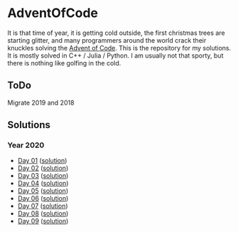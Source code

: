 # AdventOfCode

It is that time of year, it is getting cold outside, the first christmas trees are starting glitter, and many programmers around the world crack their knuckles solving the [Advent of Code](https://adventofcode.com/).
This is the repository for my solutions. It is mostly solved in C++ / Julia / Python.
I am usually not that sporty, but there is nothing like golfing in the cold.

## ToDo
 Migrate 2019 and 2018

<!SOLUTIONS>
<!-- Do not remove this lines, and write nothing after the <!SOLUTIONS> tag -->
<!--       They are used as marker for the generate_readme() function       -->

## Solutions

### Year 2020

* [Day 01](./AoC2020/solutions/01) ([solution](./AoC2020/solutions/01/output))
* [Day 02](./AoC2020/solutions/02) ([solution](./AoC2020/solutions/02/output))
* [Day 03](./AoC2020/solutions/03) ([solution](./AoC2020/solutions/03/output))
* [Day 04](./AoC2020/solutions/04) ([solution](./AoC2020/solutions/04/output))
* [Day 05](./AoC2020/solutions/05) ([solution](./AoC2020/solutions/05/output))
* [Day 06](./AoC2020/solutions/06) ([solution](./AoC2020/solutions/06/output))
* [Day 07](./AoC2020/solutions/07) ([solution](./AoC2020/solutions/07/output))
* [Day 08](./AoC2020/solutions/08) ([solution](./AoC2020/solutions/08/output))
* [Day 09](./AoC2020/solutions/09) ([solution](./AoC2020/solutions/09/output))